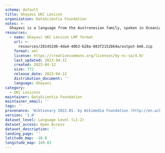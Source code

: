 ```yaml
---
schema: default
title: Ghayavi UKC Lexicon
organization: DataScientia Foundation
notes: >-
  Ghayavi is a language from the Austronesian family, spoken in Oceania. The UKC Lexicon of Ghayavi is represented as a lexico-semantic network. It consists of words, word senses, synsets, as well as sense-level and synset-level relationships.
resources:
  - name: Ghayavi UKC Lexicon LMF format
    url: >-
      resources/201452d6-4da4-40b3-b28a-883f2152b64a/output-bmk.zip
    format: xml
    license: https://creativecommons.org/licenses/by-nc-sa/4.0/
    last_updated: 2023-04-12
    created: 2023-04-12
    size: 772
    release_date: 2023-04-12
    distribution_document: ''
    language: Ghayavi
category:
  - UKC Lexicons
maintainer: DataScientia Foundation
maintainer_email: ''
tags: ''
provenance: 'Wiktionary 2022.01. by Wikimedia Foundation (http://en.wiktionary.org); Princeton WordNet 2.1 by Princeton University (https://wordnet.princeton.edu)'
version: '1.0'
dataset_level: Language Level (L1-2)
dataset_access: Open Access
dataset_description: ''
landing_page: ''
latitude_map: -10.0
longitude_map: 149.83
---
```

